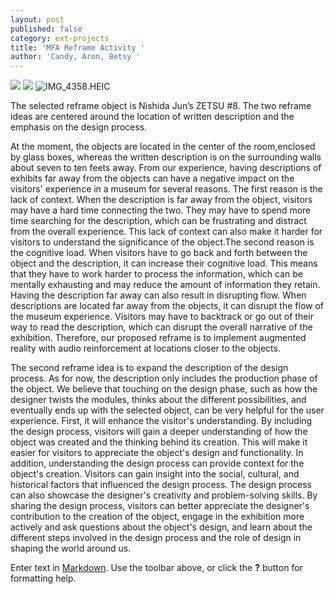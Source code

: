 ```yaml
---
layout: post
published: false
category: ext-projects
title: 'MFA Reframe Activity '
author: 'Candy, Aron, Betsy '
---
```

![]({{site.baseurl}}/assets/IMG_4354.HEIC)
![]({{site.baseurl}}/assets/IMG_4355.HEIC)
![IMG_4358.HEIC]({{site.baseurl}}/assets/IMG_4358.HEIC)

The selected reframe object is Nishida Jun’s ZETSU #8. The two reframe ideas are centered around the location of written description and the emphasis on the design process. 

At the moment, the objects are located in the center of the room,enclosed by glass boxes, whereas the written description is on the surrounding walls about seven to ten feets away. From our experience, having descriptions of exhibits far away from the objects can have a negative impact on the visitors' experience in a museum for several reasons. The first reason is the lack of context. When the description is far away from the object, visitors may have a hard time connecting the two. They may have to spend more time searching for the description, which can be frustrating and distract from the overall experience. This lack of context can also make it harder for visitors to understand the significance of the object.The second reason is the cognitive load. When visitors have to go back and forth between the object and the description, it can increase their cognitive load. This means that they have to work harder to process the information, which can be mentally exhausting and may reduce the amount of information they retain. Having the description far away can also result in disrupting flow. When descriptions are located far away from the objects, it can disrupt the flow of the museum experience. Visitors may have to backtrack or go out of their way to read the description, which can disrupt the overall narrative of the exhibition. Therefore, our proposed reframe is to implement augmented reality with audio reinforcement at locations closer to the objects. 

The second reframe idea is to expand the description of the design process. As for now, the description only includes the production phase of the object. We believe that touching on the design phase, such as how the designer twists the modules, thinks about the different possibilities, and eventually ends up with the selected object, can be very helpful for the user experience. First, it will enhance the visitor's understanding. By including the design process, visitors will gain a deeper understanding of how the object was created and the thinking behind its creation. This will make it easier for visitors to appreciate the object's design and functionality. In addition, understanding the design process can provide context for the object's creation. Visitors can gain insight into the social, cultural, and historical factors that influenced the design process. The design process can also showcase the designer's creativity and problem-solving skills. By sharing the design process, visitors can better appreciate the designer's contribution to the creation of the object, engage in the exhibition more actively and ask questions about the object's design, and learn about the different steps involved in the design process and the role of design in shaping the world around us.


Enter text in [Markdown](http://daringfireball.net/projects/markdown/). Use the toolbar above, or click the **?** button for formatting help.
